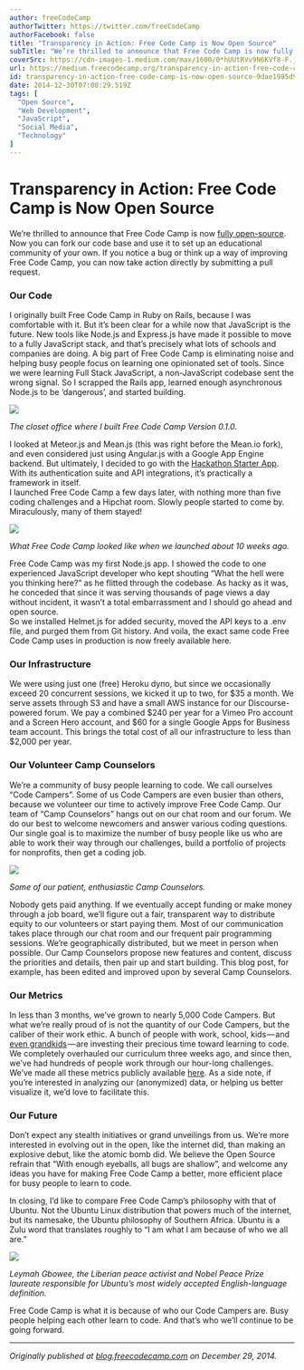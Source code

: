 ```yaml
---
author: freeCodeCamp
authorTwitter: https://twitter.com/freeCodeCamp
authorFacebook: false
title: "Transparency in Action: Free Code Camp is Now Open Source"
subTitle: "We’re thrilled to announce that Free Code Camp is now fully open-source. Now you can fork our code base and use it to set up an education..."
coverSrc: https://cdn-images-1.medium.com/max/1600/0*hUUtRVv9N6KVf8-F.jpg
url: https://medium.freecodecamp.org/transparency-in-action-free-code-camp-is-now-open-source-9dae1985d925
id: transparency-in-action-free-code-camp-is-now-open-source-9dae1985d925
date: 2014-12-30T07:08:29.519Z
tags: [
  "Open Source",
  "Web Development",
  "JavaScript",
  "Social Media",
  "Technology"
]
---
```

# Transparency in Action: Free Code Camp is Now Open Source

We’re thrilled to announce that Free Code Camp is now [fully open-source](https://github.com/freecodecamp/freecodecamp). Now you can fork our code base and use it to set up an educational community of your own. If you notice a bug or think up a way of improving Free Code Camp, you can now take action directly by submitting a pull request.

### Our Code

I originally built Free Code Camp in Ruby on Rails, because I was comfortable with it. But it’s been clear for a while now that JavaScript is the future. New tools like Node.js and Express.js have made it possible to move to a fully JavaScript stack, and that’s precisely what lots of schools and companies are doing. A big part of Free Code Camp is eliminating noise and helping busy people focus on learning one opinionated set of tools. Since we were learning Full Stack JavaScript, a non-JavaScript codebase sent the wrong signal. So I scrapped the Rails app, learned enough asynchronous Node.js to be ‘dangerous’, and started building.



![](https://cdn-images-1.medium.com/max/1600/0*hUUtRVv9N6KVf8-F.jpg)



_The closet office where I built Free Code Camp Version 0.1.0._

I looked at Meteor.js and Mean.js (this was right before the Mean.io fork), and even considered just using Angular.js with a Google App Engine backend. But ultimately, I decided to go with the [Hackathon Starter App](https://github.com/sahat/hackathon-starter). With its authentication suite and API integrations, it’s practically a framework in itself.  
I launched Free Code Camp a few days later, with nothing more than five coding challenges and a Hipchat room. Slowly people started to come by. Miraculously, many of them stayed!



![](https://cdn-images-1.medium.com/max/1600/0*ysHoX0ttspHq8bPU.png)



_What Free Code Camp looked like when we launched about 10 weeks ago._

Free Code Camp was my first Node.js app. I showed the code to one experienced JavaScript developer who kept shouting “What the hell were you thinking here?” as he flitted through the codebase. As hacky as it was, he conceded that since it was serving thousands of page views a day without incident, it wasn’t a total embarrassment and I should go ahead and open source.  
So we installed Helmet.js for added security, moved the API keys to a .env file, and purged them from Git history. And voila, the exact same code Free Code Camp uses in production is now freely available here.

### Our Infrastructure

We were using just one (free) Heroku dyno, but since we occasionally exceed 20 concurrent sessions, we kicked it up to two, for $35 a month. We serve assets through S3 and have a small AWS instance for our Discourse-powered forum. We pay a combined $240 per year for a Vimeo Pro account and a Screen Hero account, and $60 for a single Google Apps for Business team account. This brings the total cost of all our infrastructure to less than $2,000 per year.

### Our Volunteer Camp Counselors

We’re a community of busy people learning to code. We call ourselves “Code Campers”. Some of us Code Campers are even busier than others, because we volunteer our time to actively improve Free Code Camp. Our team of “Camp Counselors” hangs out on our chat room and our forum. We do our best to welcome newcomers and answer various coding questions. Our single goal is to maximize the number of busy people like us who are able to work their way through our challenges, build a portfolio of projects for nonprofits, then get a coding job.



![](https://cdn-images-1.medium.com/max/1600/0*sbqy-3D41NFUGDUv.png)



_Some of our patient, enthusiastic Camp Counselors._

Nobody gets paid anything. If we eventually accept funding or make money through a job board, we’ll figure out a fair, transparent way to distribute equity to our volunteers or start paying them. Most of our communication takes place through our chat room and our frequent pair programming sessions. We’re geographically distributed, but we meet in person when possible. Our Camp Counselors propose new features and content, discuss the priorities and details, then pair up and start building. This blog post, for example, has been edited and improved upon by several Camp Counselors.

### Our Metrics

In less than 3 months, we’ve grown to nearly 5,000 Code Campers. But what we’re really proud of is not the quantity of our Code Campers, but the caliber of their work ethic. A bunch of people with work, school, kids — and [even grandkids](http://blog.freecodecamp.com/2014/11/I-am-a-Grandma-and-my-coding-career-is-just-getting-started.html) — are investing their precious time toward learning to code. We completely overhauled our curriculum three weeks ago, and since then, we’ve had hundreds of people work through our hour-long challenges. We’ve made all these metrics publicly available [here](http://www.freecodecamp.com/stats). As a side note, if you’re interested in analyzing our (anonymized) data, or helping us better visualize it, we’d love to facilitate this.

### Our Future

Don’t expect any stealth initiatives or grand unveilings from us. We’re more interested in evolving out in the open, like the internet did, than making an explosive debut, like the atomic bomb did. We believe the Open Source refrain that “With enough eyeballs, all bugs are shallow”, and welcome any ideas you have for making Free Code Camp a better, more efficient place for busy people to learn to code.

In closing, I’d like to compare Free Code Camp’s philosophy with that of Ubuntu. Not the Ubuntu Linux distribution that powers much of the internet, but its namesake, the Ubuntu philosophy of Southern Africa. Ubuntu is a Zulu word that translates roughly to “I am what I am because of who we all are.”



![](https://cdn-images-1.medium.com/max/1600/0*mIa-Fp-HD_MuaV0s.jpg)



_Leymah Gbowee, the Liberian peace activist and Nobel Peace Prize laureate responsible for Ubuntu’s most widely accepted English-language definition._

Free Code Camp is what it is because of who our Code Campers are. Busy people helping each other learn to code. And that’s who we’ll continue to be going forward.











* * *







_Originally published at_ [_blog.freecodecamp.com_](http://blog.freecodecamp.com/2014/12/transparency-in-action-free-code-camp.html) _on December 29, 2014._








